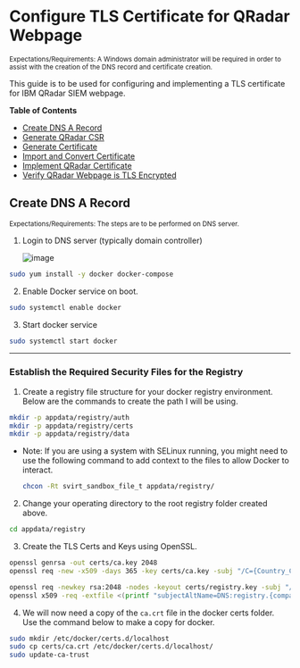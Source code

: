 # Configure TLS Certificate for QRadar Webpage
<sub>Expectations/Requirements: A Windows domain administrator will be required in order to assist with the creation of the DNS record and certificate creation.</sub>

This guide is to be used for configuring and implementing a TLS certificate for IBM QRadar SIEM webpage.

**Table of Contents**

  * [Create DNS A Record](#create-dns-a-record)
  * [Generate QRadar CSR](#generate-csr)
  * [Generate Certificate](#generate-certificate)
  * [Import and Convert Certificate](#import-and-convert-certificate)
  * [Implement QRadar Certificate](#implement-qradar-certificate)
  * [Verify QRadar Webpage is TLS Encrypted](#verify-qradar-webpage-is-tls-encrypted)

## Create DNS A Record
<sub>Expectations/Requirements: The steps are to be performed on DNS server.</sub>

1. Login to DNS server (typically domain controller)


    ![image](https://github.com/clreyes16/IBM-QRadar/assets/61694366/2f973067-f461-48e8-a348-f4b969e6d665)

  ```bash
  sudo yum install -y docker docker-compose
  ```
2. Enable Docker service on boot. 
  ```bash
  sudo systemctl enable docker
  ```
3. Start docker service 
  ```bash
  sudo systemctl start docker
  ```

---

### Establish the Required Security Files for the Registry
1. Create a registry file structure for your docker registry environment. Below are the commands to create the path I will be using.
  ```bash
  mkdir -p appdata/registry/auth
  mkdir -p appdata/registry/certs
  mkdir -p appdata/registry/data
  ```
  - Note: If you are using a system with SELinux running, you might need to use the following command to add context to the files to allow Docker to interact.
    ```bash
    chcon -Rt svirt_sandbox_file_t appdata/registry/
    ```

2. Change your operating directory to the root registry folder created above.
  ```bash
  cd appdata/registry
  ```

3. Create the TLS Certs and Keys using OpenSSL.
  ```bash
  openssl genrsa -out certs/ca.key 2048
  openssl req -new -x509 -days 365 -key certs/ca.key -subj "/C={Country_Code}/ST={State_Code}/L={Location}/O={Organization}/CN={Company_Name} Root CA" -out certs/ca.crt

  openssl req -newkey rsa:2048 -nodes -keyout certs/registry.key -subj "/C={Country_Code}/ST={State_Code}/L={Location}/O={Organization}/CN=registry.{company.domain}" -out certs/registry.csr
  openssl x509 -req -extfile <(printf "subjectAltName=DNS:registry.{company.domain}") -days 365 -in certs/registry.csr -CA certs/ca.crt -CAkey certs/ca.key -CAcreateserial -out certs/registry.crt
  ```

4. We will now need a copy of the `ca.crt` file in the docker certs folder. Use the command below to make a copy for docker.
  ```bash
  sudo mkdir /etc/docker/certs.d/localhost
  sudo cp certs/ca.crt /etc/docker/certs.d/localhost/
  sudo update-ca-trust
  ```

